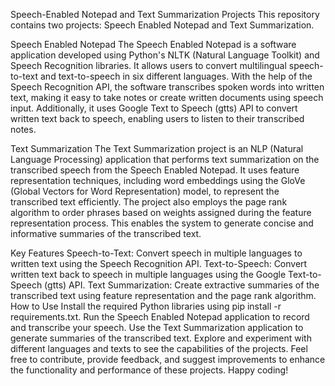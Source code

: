 Speech-Enabled Notepad and Text Summarization Projects
This repository contains two projects: Speech Enabled Notepad and Text Summarization.

Speech Enabled Notepad
The Speech Enabled Notepad is a software application developed using Python's NLTK (Natural Language Toolkit) and Speech Recognition libraries. It allows users to convert multilingual speech-to-text and text-to-speech in six different languages. With the help of the Speech Recognition API, the software transcribes spoken words into written text, making it easy to take notes or create written documents using speech input. Additionally, it uses Google Text to Speech (gtts) API to convert written text back to speech, enabling users to listen to their transcribed notes.

Text Summarization
The Text Summarization project is an NLP (Natural Language Processing) application that performs text summarization on the transcribed speech from the Speech Enabled Notepad. It uses feature representation techniques, including word embeddings using the GloVe (Global Vectors for Word Representation) model, to represent the transcribed text efficiently. The project also employs the page rank algorithm to order phrases based on weights assigned during the feature representation process. This enables the system to generate concise and informative summaries of the transcribed text.

Key Features
Speech-to-Text: Convert speech in multiple languages to written text using the Speech Recognition API.
Text-to-Speech: Convert written text back to speech in multiple languages using the Google Text-to-Speech (gtts) API.
Text Summarization: Create extractive summaries of the transcribed text using feature representation and the page rank algorithm.
How to Use
Install the required Python libraries using pip install -r requirements.txt.
Run the Speech Enabled Notepad application to record and transcribe your speech.
Use the Text Summarization application to generate summaries of the transcribed text.
Explore and experiment with different languages and texts to see the capabilities of the projects.
Feel free to contribute, provide feedback, and suggest improvements to enhance the functionality and performance of these projects. Happy coding!
